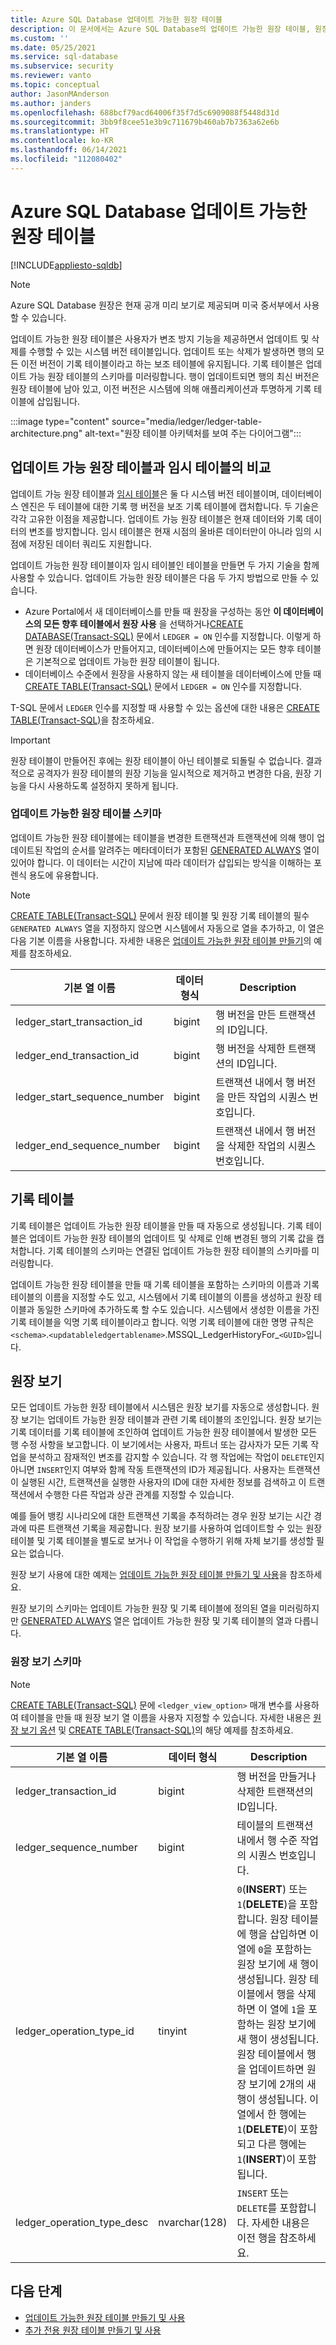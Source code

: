 ```yaml
---
title: Azure SQL Database 업데이트 가능한 원장 테이블
description: 이 문서에서는 Azure SQL Database의 업데이트 가능한 원장 테이블, 원장 스키마 및 원장 보기에 대한 정보를 제공합니다.
ms.custom: ''
ms.date: 05/25/2021
ms.service: sql-database
ms.subservice: security
ms.reviewer: vanto
ms.topic: conceptual
author: JasonMAnderson
ms.author: janders
ms.openlocfilehash: 688bcf79acd64006f35f7d5c6909088f5448d31d
ms.sourcegitcommit: 3bb9f8cee51e3b9c711679b460ab7b7363a62e6b
ms.translationtype: HT
ms.contentlocale: ko-KR
ms.lasthandoff: 06/14/2021
ms.locfileid: "112080402"
---
```

# <a name="azure-sql-database-updatable-ledger-tables"></a>Azure SQL Database 업데이트 가능한 원장 테이블

[!INCLUDE[appliesto-sqldb](../includes/appliesto-sqldb.md)]

> [!NOTE]
> Azure SQL Database 원장은 현재 공개 미리 보기로 제공되며 미국 중서부에서 사용할 수 있습니다.

업데이트 가능한 원장 테이블은 사용자가 변조 방지 기능을 제공하면서 업데이트 및 삭제를 수행할 수 있는 시스템 버전 테이블입니다. 업데이트 또는 삭제가 발생하면 행의 모든 이전 버전이 기록 테이블이라고 하는 보조 테이블에 유지됩니다. 기록 테이블은 업데이트 가능 원장 테이블의 스키마를 미러링합니다. 행이 업데이트되면 행의 최신 버전은 원장 테이블에 남아 있고, 이전 버전은 시스템에 의해 애플리케이션과 투명하게 기록 테이블에 삽입됩니다. 

:::image type="content" source="media/ledger/ledger-table-architecture.png" alt-text="원장 테이블 아키텍처를 보여 주는 다이어그램":::

## <a name="updatable-ledger-tables-vs-temporal-tables"></a>업데이트 가능 원장 테이블과 임시 테이블의 비교

업데이트 가능 원장 테이블과 [임시 테이블](/sql/relational-databases/tables/temporal-tables)은 둘 다 시스템 버전 테이블이며, 데이터베이스 엔진은 두 테이블에 대한 기록 행 버전을 보조 기록 테이블에 캡처합니다. 두 기술은 각각 고유한 이점을 제공합니다. 업데이트 가능 원장 테이블은 현재 데이터와 기록 데이터의 변조를 방지합니다. 임시 테이블은 현재 시점의 올바른 데이터만이 아니라 임의 시점에 저장된 데이터 쿼리도 지원합니다.

업데이트 가능한 원장 테이블이자 임시 테이블인 테이블을 만들면 두 가지 기술을 함께 사용할 수 있습니다. 업데이트 가능한 원장 테이블은 다음 두 가지 방법으로 만들 수 있습니다.

- Azure Portal에서 새 데이터베이스를 만들 때 원장을 구성하는 동안 **이 데이터베이스의 모든 향후 테이블에서 원장 사용** 을 선택하거나[CREATE DATABASE(Transact-SQL)](/sql/t-sql/statements/create-database-transact-sql) 문에서 `LEDGER = ON` 인수를 지정합니다. 이렇게 하면 원장 데이터베이스가 만들어지고, 데이터베이스에 만들어지는 모든 향후 테이블은 기본적으로 업데이트 가능한 원장 테이블이 됩니다.
- 데이터베이스 수준에서 원장을 사용하지 않는 새 테이블을 데이터베이스에 만들 때 [CREATE TABLE(Transact-SQL)](/sql/t-sql/statements/create-table-transact-sql) 문에서 `LEDGER = ON` 인수를 지정합니다.

T-SQL 문에서 `LEDGER` 인수를 지정할 때 사용할 수 있는 옵션에 대한 내용은 [CREATE TABLE(Transact-SQL)](/sql/t-sql/statements/create-table-transact-sql)을 참조하세요.

> [!IMPORTANT]
> 원장 테이블이 만들어진 후에는 원장 테이블이 아닌 테이블로 되돌릴 수 없습니다. 결과적으로 공격자가 원장 테이블의 원장 기능을 일시적으로 제거하고 변경한 다음, 원장 기능을 다시 사용하도록 설정하지 못하게 됩니다. 

### <a name="updatable-ledger-table-schema"></a>업데이트 가능한 원장 테이블 스키마

업데이트 가능한 원장 테이블에는 테이블을 변경한 트랜잭션과 트랜잭션에 의해 행이 업데이트된 작업의 순서를 알려주는 메타데이터가 포함된 [GENERATED ALWAYS](/sql/t-sql/statements/create-table-transact-sql#generate-always-columns) 열이 있어야 합니다. 이 데이터는 시간이 지남에 따라 데이터가 삽입되는 방식을 이해하는 포렌식 용도에 유용합니다.

> [!NOTE]
> [CREATE TABLE(Transact-SQL)](/sql/t-sql/statements/create-table-transact-sql?view=azuresqldb-current&preserve-view=true) 문에서 원장 테이블 및 원장 기록 테이블의 필수 `GENERATED ALWAYS` 열을 지정하지 않으면 시스템에서 자동으로 열을 추가하고, 이 열은 다음 기본 이름을 사용합니다. 자세한 내용은 [업데이트 가능한 원장 테이블 만들기](/sql/t-sql/statements/create-table-transact-sql?view=azuresqldb-current&preserve-view=true#x-creating-a-updatable-ledger-table)의 예제를 참조하세요.

| 기본 열 이름 | 데이터 형식 | Description |
| --- | --- | --- |
| ledger_start_transaction_id | bigint | 행 버전을 만든 트랜잭션의 ID입니다. |
| ledger_end_transaction_id | bigint | 행 버전을 삭제한 트랜잭션의 ID입니다. |
| ledger_start_sequence_number | bigint | 트랜잭션 내에서 행 버전을 만든 작업의 시퀀스 번호입니다. |
| ledger_end_sequence_number | bigint | 트랜잭션 내에서 행 버전을 삭제한 작업의 시퀀스 번호입니다. |

## <a name="history-table"></a>기록 테이블

기록 테이블은 업데이트 가능한 원장 테이블을 만들 때 자동으로 생성됩니다. 기록 테이블은 업데이트 가능한 원장 테이블의 업데이트 및 삭제로 인해 변경된 행의 기록 값을 캡처합니다. 기록 테이블의 스키마는 연결된 업데이트 가능한 원장 테이블의 스키마를 미러링합니다.

업데이트 가능한 원장 테이블을 만들 때 기록 테이블을 포함하는 스키마의 이름과 기록 테이블의 이름을 지정할 수도 있고, 시스템에서 기록 테이블의 이름을 생성하고 원장 테이블과 동일한 스키마에 추가하도록 할 수도 있습니다. 시스템에서 생성한 이름을 가진 기록 테이블을 익명 기록 테이블이라고 합니다. 익명 기록 테이블에 대한 명명 규칙은 `<schema>`.`<updatableledgertablename>`.MSSQL_LedgerHistoryFor_`<GUID>`입니다.

## <a name="ledger-view"></a>원장 보기

모든 업데이트 가능한 원장 테이블에서 시스템은 원장 보기를 자동으로 생성합니다. 원장 보기는 업데이트 가능한 원장 테이블과 관련 기록 테이블의 조인입니다. 원장 보기는 기록 데이터를 기록 테이블에 조인하여 업데이트 가능한 원장 테이블에서 발생한 모든 행 수정 사항을 보고합니다. 이 보기에서는 사용자, 파트너 또는 감사자가 모든 기록 작업을 분석하고 잠재적인 변조를 감지할 수 있습니다. 각 행 작업에는 작업이 `DELETE`인지 아니면 `INSERT`인지 여부와 함께 작동 트랜잭션의 ID가 제공됩니다. 사용자는 트랜잭션이 실행된 시간, 트랜잭션을 실행한 사용자의 ID에 대한 자세한 정보를 검색하고 이 트랜잭션에서 수행한 다른 작업과 상관 관계를 지정할 수 있습니다.

예를 들어 뱅킹 시나리오에 대한 트랜잭션 기록을 추적하려는 경우 원장 보기는 시간 경과에 따른 트랜잭션 기록을 제공합니다. 원장 보기를 사용하여 업데이트할 수 있는 원장 테이블 및 기록 테이블을 별도로 보거나 이 작업을 수행하기 위해 자체 보기를 생성할 필요는 없습니다.

원장 보기 사용에 대한 예제는 [업데이트 가능한 원장 테이블 만들기 및 사용](ledger-how-to-updatable-ledger-tables.md)을 참조하세요.

원장 보기의 스키마는 업데이트 가능한 원장 및 기록 테이블에 정의된 열을 미러링하지만 [GENERATED ALWAYS](/sql/t-sql/statements/create-table-transact-sql#generate-always-columns) 열은 업데이트 가능한 원장 및 기록 테이블의 열과 다릅니다.

### <a name="ledger-view-schema"></a>원장 보기 스키마

> [!NOTE]
> [CREATE TABLE(Transact-SQL)](/sql/t-sql/statements/create-table-transact-sql?view=azuresqldb-current&preserve-view=true) 문에 `<ledger_view_option>` 매개 변수를 사용하여 테이블을 만들 때 원장 보기 열 이름을 사용자 지정할 수 있습니다. 자세한 내용은 [원장 보기 옵션](/sql/t-sql/statements/create-table-transact-sql?view=azuresqldb-current&preserve-view=true#ledger-view-options) 및 [CREATE TABLE(Transact-SQL)](/sql/t-sql/statements/create-table-transact-sql?view=azuresqldb-current&preserve-view=true)의 해당 예제를 참조하세요.

| 기본 열 이름 | 데이터 형식 | Description |
| --- | --- | --- |
| ledger_transaction_id | bigint | 행 버전을 만들거나 삭제한 트랜잭션의 ID입니다. |
| ledger_sequence_number | bigint | 테이블의 트랜잭션 내에서 행 수준 작업의 시퀀스 번호입니다. |
| ledger_operation_type_id | tinyint | `0`(**INSERT**) 또는 `1`(**DELETE**)을 포함합니다. 원장 테이블에 행을 삽입하면 이 열에 `0`을 포함하는 원장 보기에 새 행이 생성됩니다. 원장 테이블에서 행을 삭제하면 이 열에 `1`을 포함하는 원장 보기에 새 행이 생성됩니다. 원장 테이블에서 행을 업데이트하면 원장 보기에 2개의 새 행이 생성됩니다. 이 열에서 한 행에는 `1`(**DELETE**)이 포함되고 다른 행에는 `1`(**INSERT**)이 포함됩니다. |
| ledger_operation_type_desc | nvarchar(128) | `INSERT` 또는 `DELETE`를 포함합니다. 자세한 내용은 이전 행을 참조하세요. |

## <a name="next-steps"></a>다음 단계
 
- [업데이트 가능한 원장 테이블 만들기 및 사용](ledger-how-to-updatable-ledger-tables.md)
- [추가 전용 원장 테이블 만들기 및 사용](ledger-how-to-append-only-ledger-tables.md) 
